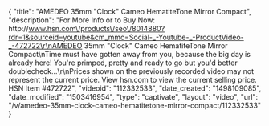 {
    "title": "AMEDEO 35mm \"Clock\" Cameo HematiteTone Mirror Compact",
    "description": "For More Info or to Buy Now: http:\/\/www.hsn.com\/products\/seo\/8014880?rdr=1&sourceid=youtube&cm_mmc=Social-_-Youtube-_-ProductVideo-_-472722\r\nAMEDEO 35mm \"Clock\" Cameo HematiteTone Mirror Compact\nTime must have gotten away from you, because the big day is already here! You're primped, pretty and ready to go  but you'd better doublecheck...\r\nPrices shown on the previously recorded video may not represent the current price.  View hsn.com to view the current selling price. HSN Item #472722",
    "videoid": "112332533",
    "date_created": "1498109085",
    "date_modified": "1503416954",
    "type": "captivate",
    "layout": "video",
    "url": "\/v\/amedeo-35mm-clock-cameo-hematitetone-mirror-compact\/112332533"
}